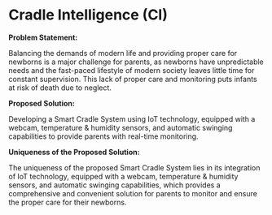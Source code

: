 # Cradle Intelligence (CI)

**Problem Statement:**

Balancing the demands of modern life and providing proper care for newborns is a major challenge for parents, as newborns have unpredictable needs and the fast-paced lifestyle of modern society leaves little time for constant supervision. This lack of proper care and monitoring puts infants at risk of death due to neglect.


**Proposed Solution:**

Developing a Smart Cradle System using IoT technology, equipped with a webcam, temperature & humidity sensors, and automatic swinging capabilities to provide parents with real-time monitoring.


**Uniqueness of the Proposed Solution:**

The uniqueness of the proposed Smart Cradle System lies in its integration of IoT technology, equipped with a webcam, temperature & humidity sensors, and automatic swinging capabilities, which provides a comprehensive and convenient solution for parents to monitor and ensure the proper care for their newborns.
